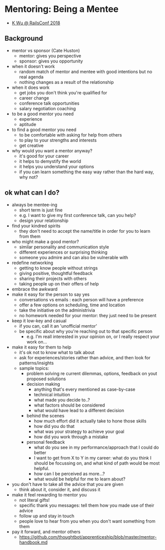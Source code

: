 # Mentoring: Being a Mentee
- [K Wu @ RailsConf 2018](https://www.youtube.com/watch?v=aNnBowC-2ds)

## Background
- mentor vs sponsor (Cate Huston)
  - mentor: gives you perspective
  - sponsor: gives you opportunity
- when it doesn't work
  - random match of mentor and mentee with good intentions but no real agenda
  - nothing changes as a result of the relationship
- when it does work
  - get jobs you don't think you're qualified for
  - career change
  - conference talk opportunities
  - salary negotiation coaching
- to be a good mentor you need
  - experience
  - aptitude
- to find a good mentor you need
  - to be comfortable with asking for help from others
  - to play to your strengths and interests
  - get creative
- why would you want a mentor anyway?
  - it's good for your career
  - it helps to demystify the world
  - it helps you understand your options
  - if you can learn something the easy way rather than the hard way, why not?

## ok what can I do?
- always be mentee-ing
  - short term is just fine
  - e.g. I want to give my first conference talk, can you help?
  - design your relationship
- find your kindred spirits
  - they don't need to accept the name/title in order for you to learn from them
- who might make a good mentor?
  - similar personality and communication style
  - different experiences or surprising thinking
  - someone you admire and can also be vulnerable with
- redefine networking
  - getting to know people without strings
  - giving positive, thoughtful feedback
  - sharing their projects with others
  - taking people up on their offers of help
- embrace the awkward
- make it easy for the person to say yes
  - conversations vs emails : each person will have a preference
  - offer a few options on scheduling, time and location
  - take the initiative on the administrivia
  - no homework needed for your mentor: they just need to be present
- keep it low-key and casual
  - if you can, call it an 'unofficial mentor'
  - be specific about why you're reaching out to that specific person
    - e.g. I'm reall interested in your opinion on, or I really respect your work on...
- make it easy for them to help
  - it's ok not to know what to talk about
  - ask for experiences/stories rather than advice, and then look for patterns/insights
  - sample topics:
    - problem solving re current dilemmas, options, feedback on yout proposed solutions
    - decision making
      - anything that's every mentioned as case-by-case
      - technical intuition
      - what made you decide to..?
      - what factors should be considered
      - what would have lead to a different decision
    - behind the scenes
      - how much effort did it actually take to hone those skills
      - how did you do that
      - what was your strategy to achieve your goal
      - how did you work through a mistake
    - personal feedback
      - what do you see in my performance/approach that I could do better
      - I want to get from X to Y in my career: what do you think I should be focussing on, and what kind of path would be most helpful.
      - how can I be perceived as more...?
      - what would be helpful for me to learn about?
- you don't have to take all the advice that you are given
  - think about it, consider it, and discuss it
- make it feel rewarding to mentor you
  - not literal gifts!
  - specific thank you messages: tell them how you made use of their advice
  - follow up and stay in touch
  - people love to hear from you when you don't want something from them
- pay it forward, and mentor others
  - https://github.com/thoughtbot/apprenticeship/blob/master/mentor-handbook.md
